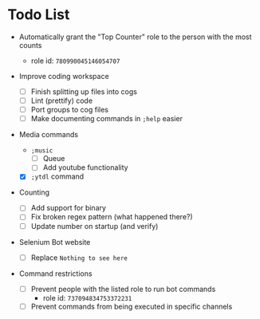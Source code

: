 # Todo List


- Automatically grant the "Top Counter" role to the person with the most counts
  -  role id: `780990045146054707`

- Improve coding workspace
  - [ ] Finish splitting up files into cogs
  - [ ] Lint (prettify) code
  - [ ] Port groups to cog files
  - [ ] Make documenting commands in `;help` easier

- Media commands
  - `;music`
    - [ ] Queue
    - [ ] Add youtube functionality
  - [x] `;ytdl` command

- Counting
  - [ ] Add support for binary
  - [ ] Fix broken regex pattern (what happened there?)
  - [ ] Update number on startup (and verify)

- Selenium Bot website
  - [ ] Replace `Nothing to see here`

- Command restrictions
  - [ ] Prevent people with the listed role to run bot commands
    - role id: `737094834753372231`
  - [ ] Prevent commands from being executed in specific channels
